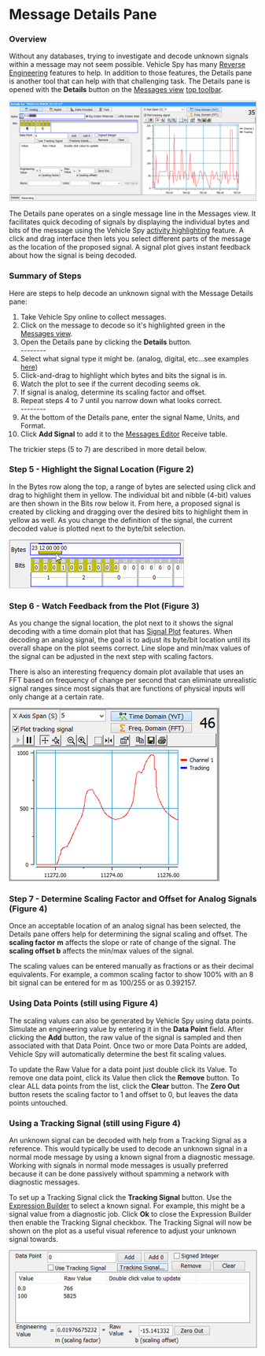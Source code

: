 # Message Details Pane

### Overview

Without any databases, trying to investigate and decode unknown signals within a message may not seem possible. Vehicle Spy has many [Reverse Engineering](reverse-engineering.md) features to help. In addition to those features, the Details pane is another tool that can help with that challenging task. The Details pane is opened with the **Details** button on the [Messages view](../) [top toolbar](./).

![Figure 1: The Details pane can help decode unknown signals within a message.](../../../../.gitbook/assets/spymondetailspane.gif)

The Details pane operates on a single message line in the Messages view. It facilitates quick decoding of signals by displaying the individual bytes and bits of the message using the Vehicle Spy [activity highlighting](../messages-view-buffer-display/) feature. A click and drag interface then lets you select different parts of the message as the location of the proposed signal. A signal plot gives instant feedback about how the signal is being decoded.

### Summary of Steps <a href="#stepsummary" id="stepsummary"></a>

Here are steps to help decode an unknown signal with the Message Details pane:

1. Take Vehicle Spy online to collect messages.
2. Click on the message to decode so it's highlighted green in the [Messages view](../messages-view-buffer-display/).
3. Open the Details pane by clicking the **Details** button.\
   \--------
4. Select what signal type it might be. (analog, digital, etc...see examples [here](../../message-editor/message-signals/message-signal-type.md))
5. Click-and-drag to highlight which bytes and bits the signal is in.
6. Watch the plot to see if the current decoding seems ok.
7. If signal is analog, determine its scaling factor and offset.
8. Repeat steps 4 to 7 until you narrow down what looks correct.\
   \--------
9. At the bottom of the Details pane, enter the signal Name, Units, and Format.
10. Click **Add Signal** to add it to the [Messages Editor](../../message-editor/messages-editor-overview.md) Receive table.

The trickier steps (5 to 7) are described in more detail below.

### Step 5 - Highlight the Signal Location (Figure 2)

In the Bytes row along the top, a range of bytes are selected using click and drag to highlight them in yellow. The individual bit and nibble (4-bit) values are then shown in the Bits row below it. From here, a proposed signal is created by clicking and dragging over the desired bits to highlight them in yellow as well. As you change the definition of the signal, the current decoded value is plotted next to the byte/bit selection.

![Figure 2: Click and drag to highlight bytes and bits in yellow to define the signal location within a message.](../../../../.gitbook/assets/spymondetailspane2.gif)

### Step 6 - Watch Feedback from the Plot (Figure 3)

As you change the signal location, the plot next to it shows the signal decoding with a time domain plot that has [Signal Plot](../../../main-menu-measurement/signal-views/signal-plot.md) features. When decoding an analog signal, the goal is to adjust its byte/bit location until its overall shape on the plot seems correct. Line slope and min/max values of the signal can be adjusted in the next step with scaling factors.

There is also an interesting frequency domain plot available that uses an FFT based on frequency of change per second that can eliminate unrealistic signal ranges since most signals that are functions of physical inputs will only change at a certain rate.

![Figure 3: Use the plot on the Details pane to see the highlighted bits being decoded.](../../../../.gitbook/assets/spymondetailspane3.gif)

### Step 7 - Determine Scaling Factor and Offset for Analog Signals (Figure 4)

Once an acceptable location of an analog signal has been selected, the Details pane offers help for determining the signal scaling and offset. The **scaling factor** **m** affects the slope or rate of change of the signal. The **scaling offset b** affects the min/max values of the signal.

The scaling values can be entered manually as fractions or as their decimal equivalents. For example, a common scaling factor to show 100% with an 8 bit signal can be entered for m as 100/255 or as 0.392157.

### Using Data Points (still using Figure 4)

The scaling values can also be generated by Vehicle Spy using data points. Simulate an engineering value by entering it in the **Data Point** field. After clicking the **Add** button, the raw value of the signal is sampled and then associated with that Data Point. Once two or more Data Points are added, Vehicle Spy will automatically determine the best fit scaling values.

To update the Raw Value for a data point just double click its Value. To remove one data point, click its Value then click the **Remove** button. To clear ALL data points from the list, click the **Clear** button. The **Zero Out** button resets the scaling factor to 1 and offset to 0, but leaves the data points untouched.

### Using a Tracking Signal (still using Figure 4)

An unknown signal can be decoded with help from a Tracking Signal as a reference. This would typically be used to decode an unknown signal in a normal mode message by using a known signal from a diagnostic message. Working with signals in normal mode messages is usually preferred because it can be done passively without spamming a network with diagnostic messages.

To set up a Tracking Signal click the **Tracking Signal** button. Use the [Expression Builder](../../../../shared-features-in-vehicle-spy/shared-features-expression-builder.md) to select a known signal. For example, this might be a signal value from a diagnostic job. Click **Ok** to close the Expression Builder then enable the Tracking Signal checkbox. The Tracking Signal will now be shown on the plot as a useful visual reference to adjust your unknown signal towards.

![Figure 4: Use Data Points or a Tracking Signal to help determine scaling values for analog signals.](../../../../.gitbook/assets/spymondetailspane4.gif)
